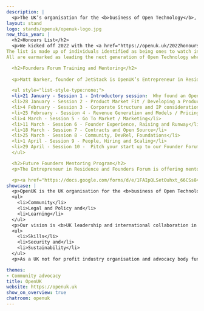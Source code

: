 ```yaml
---
description: | 
  <p>The UK’s organisation for the <b>business of Open Technology</b>, being <b>open source software, open hardware and open data</b>. OpenUK is led by CEO Amanda Brock with a pro bono Board, Leadership team, Ambassadors and various work groups and committees.</p>
layout: stand
logo: stands/openuk/openuk-logo.jpg
new_this_year: | 
  <h2>Honours List</h2>
  <p>We kicked off 2022 with the <a href="https://openuk.uk/2022honourslist/">OpenUK New Year’s Honours List</a>celebrating future generations of Open Technologists. 
The list is made up of individuals identified as being ones to watch in the UK in Open Source Software, Open Hardware and Open Data. 
All are earmarked as leading the next generation of Open Technology whether through social media, their jobs, community contributions, policy or in education.</p>

  <h2>Founders Forum Training and Mentoring</h2>
  
  <p>Matt Barker, founder of JetStack is OpenUK’s Entrepreneur in Residence leading our Founders Forum. As a result of their <a href="https://openuk.uk/wp-content/uploads/2021/11/founders_forum_report.pdf">initial findings</a>, OpenUK Founders Forum Training Program has been set up for anyone developing skills in open technology and business. 10 weekly sessions taking place digitally on Fridays at noon led by the Founders Forum and Legal Group, people with experience at the coal face of Open Tech. Whilst the sessions have started, it’s <a href="https://openuk.uk/foundersforum/">not too late to get involved</a> and you can <a href="https://openuk.uk/foundersforum/#ffvideos">watch videos of past sessions</a>.</p>

  <ul style="list-style-type:none;">
  <li>21 January - Session 1 - Introductory session:  Why found an Open Source Business?  [Recording available here]</li>
  <li>28 January - Session 2 - Product Market Fit / Developing a Product</li>
  <li>4 February - Session 3 - Corporate Structure and IP considerations for Open Tech businesses, Open Source Licensing</li>
  <li>25 February - Session 4 - Revenue Generation and Models / Pricing and Packaging</li>
  <li>4 March - Session 5 - Go To Market / Marketing</li>
  <li>11 March - Session 6 - Founder Experience, Raising and Runway</li>
  <li>18 March - Session 7 - Contracts and Open Source</li>
  <li>25 March - Session 8 - Community, DevRel, Foundations</li>
  <li>1 April - Session 9 - People, Hiring and Scaling</li>
  <li>29 April - Session 10 -  Pitch your start up to our Founder Forum Founders</li>
  </ul>

  <h2>Future Founders Mentoring Program</h2>
  <p>The Entrepreneur in Residence and Founders Forum is offering mentoring to a small group of UK based individuals. Interested Founders or potential Founders will be selected from applications received with mentees matched with our team for one to one mentoring sessions and to offer support for the evolution of an ever stronger UK Open Technology business ecosystem.</p>

  <p><a href="https://docs.google.com/forms/d/e/1FAIpQLSetOuhxt_66CSs84WsW989BuCShKZp0vYzED8Q3mYjhZcqbyA/viewform">Apply here for mentoring</a></p>
showcase: |
  <p>OpenUK is the UK organisation for the <b>business of Open Technology</b> delivering our activities through 3 pillars:</p>
  <ul>
    <li>Community</li>
    <li>Legal and Policy and</li>
    <li>Learning</li>
  </ul>
  <p>Our vision is <b>UK leadership and international collaboration in Open Technology</b> and our 2022 focus will be on:</p>
  <ul>
    <li>Skills</li>
    <li>Security and</li>
    <li>Sustainability</li>
  </ul>
  <p>As a UK not for profit industry organisation and advocacy body funded by partner donation and sponsorship. Join us as an <a href="https://openuk.uk/ambassadors/">Ambassador</a>, <a href="https://openuk.uk/become-a-supporter/">support us</a>, or participate in our activities for free. All are welcome.</p>

themes:
- Community advocacy
title: OpenUK
website: https://openuk.uk
show_on_overview: true
chatroom: openuk
---
```

